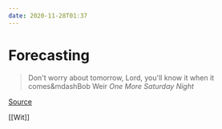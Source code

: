 ```yaml
---
date: 2020-11-28T01:37
---
```


# Forecasting

> Don't worry about tomorrow, Lord, you'll know it when it comes&mdashBob Weir *One More Saturday Night*

[Source](https://jerrygarcia.com/song/one-more-saturday-night/)

[[Wit]]